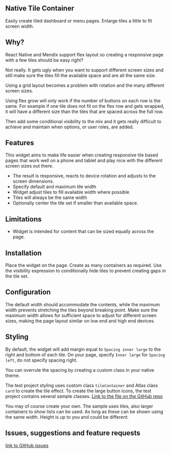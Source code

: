 ## Native Tile Container
Easily create tiled dashboard or menu pages. Enlarge tiles a little to fit screen width.

## Why?
React Native and Mendix support flex layout so creating a responsive page with a few tiles should be easy right? 

Not really. It gets ugly when you want to support different screen sizes and still make sure the tiles fill the available space and are all the same size.

Using a grid layout becomes a problem with rotation and the many different screen sizes.

Using flex grow will only work if the number of buttons on each row is the same. For example if one tile does not fit on the flex row and gets wrapped, it will have a different size than the tiles that are spaced across the full row.

Then add some conditional visibility to the mix and it gets really difficult to achieve and maintain when options, or user roles, are added.

## Features
This widget aims to make life easier when creating responsive tile based pages that work well on a phone and tablet and play nice with the different screen sizes out there. 
- The result is responsive, reacts to device rotation and adjusts to the screen dimensions.
- Specify default and maximum tile width
- Widget adjust tiles to fill available width where possible
- Tiles will always be the same width
- Optionally center the tile set if smaller than available space. 

## Limitations
- Widget is intended for content that can be sized equally across the page.

## Installation
Place the widget on the page. Create as many containers as required. Use the visibility expression to conditionally hide tiles to prevent creating gaps in the tile set.

## Configuration
The default width should accommodate the contents, while the maximum width prevents stretching the tiles beyond breaking point. Make sure the maximum width allows for sufficient space to adjust for different screen sizes, making the page layout similar on low end and high end devices.

## Styling
By default, the widget will add margin equal to `Spacing inner large` to the right and bottom of each tile. On your page, specify `Inner large` for `Spacing left`, do not specify spacing right. 

You can overrule the spacing by creating a custom class in your native theme.

The test project styling uses custom class `tileContainer` and Atlas class `card` to create the tile effect. To create the large button icons, the test project contains several sample classes.
[Link to the file on the GitHub repo](
https://github.com/Itvisors/mendix-NativeTileContainer/blob/main/test/theme/native/testNativeTileWidget.js)

You may of course create your own. The sample uses tiles, also larger containers to show lists can be used. As long as these can be shown using the same width. Height is up to you and could be different.

## Issues, suggestions and feature requests
[link to GitHub issues](https://github.com/Itvisors/mendix-NativeTileContainer/issues)

